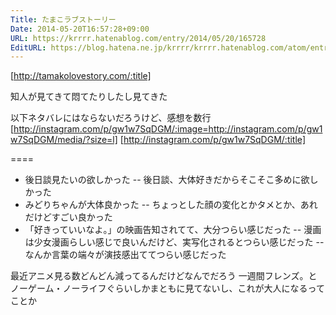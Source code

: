 ```yaml
---
Title: たまこラブストーリー
Date: 2014-05-20T16:57:28+09:00
URL: https://krrrr.hatenablog.com/entry/2014/05/20/165728
EditURL: https://blog.hatena.ne.jp/krrrr/krrrr.hatenablog.com/atom/entry/12921228815724580785
---
```


[http://tamakolovestory.com/:title]

知人が見てきて悶てたりしたし見てきた

以下ネタバレにはならないだろうけど、感想を数行
[http://instagram.com/p/gw1w7SqDGM/:image=http://instagram.com/p/gw1w7SqDGM/media/?size=l]
[http://instagram.com/p/gw1w7SqDGM/:title]

====

- 後日談見たいの欲しかった
-- 後日談、大体好きだからそこそこ多めに欲しかった
- みどりちゃんが大体良かった
-- ちょっとした顔の変化とかタメとか、あれだけどすごい良かった
- 「好きっていいなよ。」の映画告知されてて、大分つらい感じだった
-- 漫画は少女漫画らしい感じで良いんだけど、実写化されるとつらい感じだった
-- なんか言葉の端々が演技感出ててつらい感じだった

最近アニメ見る数どんどん減ってるんだけどなんでだろう
一週間フレンズ。とノーゲーム・ノーライフぐらいしかまともに見てないし、これが大人になるってことか
